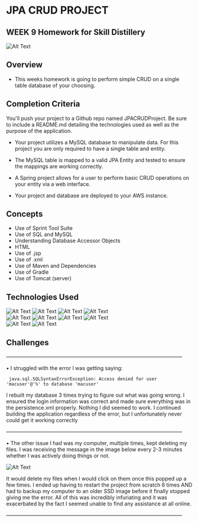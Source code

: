 # JPA CRUD PROJECT
## WEEK 9 Homework for Skill Distillery
![Alt Text](https://media.licdn.com/dms/image/C510BAQGcpYt2uJmayQ/company-logo_200_200/0?e=2159024400&v=beta&t=8O5Shdlep30sQ_juAPhlhUJi1jz-wl7FrJom6oG4cnw)

## Overview
* This weeks homework is going to perform simple CRUD on a single table database of your choosing.

## Completion Criteria

You'll push your project to a Github repo named JPACRUDProject. Be sure to include a README.md detailing the technologies used as well as the purpose of the application.

  * Your project utilizes a MySQL database to manipulate data. For this project you are only required to have a single table and entity.

  * The MySQL table is mapped to a valid JPA Entity and tested to ensure the mappings are working correctly.

  * A Spring project allows for a user to perform basic CRUD operations on your entity via a web interface.

  * Your project and database are deployed to your AWS instance.

## Concepts
  * Use of Sprint Tool Suite
  * Use of SQL and MySQL
  * Understanding Database Accessor Objects
  * HTML
  * Use of .jsp
  * Use of .xml
  * Use of Maven and Dependencies
  * Use of Gradle
  * Use of Tomcat (server)

## Technologies Used
  ![Alt Text](http://www.pngall.com/wp-content/uploads/2016/05/Java-PNG-180x180.png)
  ![Alt Text](https://itemis.ch/wp-content/uploads/sites/23/2015/06/eclipse5-180x180.jpg)
  ![Alt Text](https://media.trustradius.com/product-logos/GV/6S/3COGMZ775P74-180x180.PNG)
  ![Alt Text](https://media.trustradius.com/product-logos/HK/19/A1STBOL3HJCR-180x180.JPEG)
  <br>
  ![Alt Text](http://ifixit.ie/wp-content/uploads/2015/02/Apple-logo-180x180.png)
  ![Alt Text](https://media.trustradius.com/product-logos/QY/QH/HFBO8T3NTXUM-180x180.PNG)
  ![Alt Text](https://careers.google.com/jobs/dist/img/meta/careers_apple-touch-icon-180x180.a4632facecb104f3a686.png)
  ![Alt Text](http://www.pngall.com/wp-content/uploads/2016/04/Github-Free-PNG-Image.png)
  <br>
  ![Alt Text](https://really-simple-ssl.com/wp-content/uploads/2017/07/icon-mamppro.png)
  ![Alt Text](https://secure.meetupstatic.com/photos/event/c/0/a/e/600_460069326.jpeg)

## Challenges

––––––––––––––––––––––––––––––––––––––––––––––––––––––––––––––––––––

• I struggled with the error I was getting saying:

     java.sql.SQLSyntaxErrorException: Access denied for user 'macuser'@'%' to database 'macuser'

I rebuilt my database 3 times trying to figure out what was going wrong. I ensured the login information was correct and made sure everything was in the persistence.xml properly. Nothing I did seemed to work. I continued building the application regardless of the error, but I unfortunately never could get it working correctly

––––––––––––––––––––––––––––––––––––––––––––––––––––––––––––––––––––

• The other issue I had was my computer, multiple times, kept deleting my files. I was receiving the message in the image below every 2-3 minutes whether I was actively doing things or not.

![Alt Text](https://i.imgur.com/S46rHRO.jpg)

It would delete my files when I would click on them once this popped up a few times. I ended up having to restart the project from scratch 6 times AND had to backup my computer to an older SSD image before it finally stopped giving me the error. All of this was incredibly infuriating and it was exacerbated by the fact I seemed unable to find any assistance at all online.

––––––––––––––––––––––––––––––––––––––––––––––––––––––––––––––––––––

